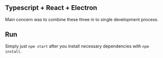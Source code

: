 ## Typescript + React + Electron
Main concern was to combine these three in to single development process. 

## Run
 Simply just ```npm start``` after you install necessary dependencies with ```npm install```.